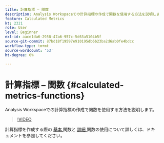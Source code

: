 ```yaml
---
title: 計算指標 – 関数
description: Analysis Workspaceでの計算指標の作成で関数を使用する方法を説明します。
feature: Calculated Metrics
kt: 2321
role: User
level: Beginner
exl-id: aace1da6-2958-47a6-957c-5d63a5104b5f
source-git-commit: 87bd18f19597e910195db6b23ba2d6ab0fe4bdcc
workflow-type: tm+mt
source-wordcount: '53'
ht-degree: 0%

---
```


# 計算指標 – 関数 {#calculated-metrics-functions}

Analysis Workspaceでの計算指標の作成で関数を使用する方法を説明します。

>[!VIDEO](https://video.tv.adobe.com/v/25408/?quality=12&learn=on)

計算指標を作成する際の [ 基本 ](https://experienceleague.adobe.com/docs/analytics/components/calculated-metrics/calcmetrics-reference/cm-functions.html) 関数と [ 詳細 ](https://experienceleague.adobe.com/docs/analytics/components/calculated-metrics/calcmetrics-reference/cm-adv-functions.html) 関数の使用について詳しくは、ドキュメントを参照してください。

